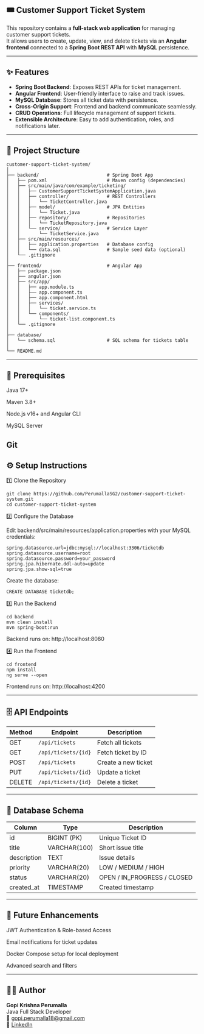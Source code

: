 ## 🎟️ Customer Support Ticket System

This repository contains a **full-stack web application** for managing customer support tickets.  
It allows users to create, update, view, and delete tickets via an **Angular frontend** connected to a **Spring Boot REST API** with **MySQL** persistence.  

---

## ✨ Features
- **Spring Boot Backend**: Exposes REST APIs for ticket management.  
- **Angular Frontend**: User-friendly interface to raise and track issues.  
- **MySQL Database**: Stores all ticket data with persistence.  
- **Cross-Origin Support**: Frontend and backend communicate seamlessly.  
- **CRUD Operations**: Full lifecycle management of support tickets.  
- **Extensible Architecture**: Easy to add authentication, roles, and notifications later.  

---

## 📂 Project Structure

```plaintext
customer-support-ticket-system/
│
├── backend/                         # Spring Boot App
│   ├── pom.xml                      # Maven config (dependencies)
│   ├── src/main/java/com/example/ticketing/
│   │   ├── CustomerSupportTicketSystemApplication.java
│   │   ├── controller/              # REST Controllers
│   │   │   └── TicketController.java
│   │   ├── model/                   # JPA Entities
│   │   │   └── Ticket.java
│   │   ├── repository/              # Repositories
│   │   │   └── TicketRepository.java
│   │   └── service/                 # Service Layer
│   │       └── TicketService.java
│   ├── src/main/resources/
│   │   ├── application.properties   # Database config
│   │   └── data.sql                 # Sample seed data (optional)
│   └── .gitignore
│
├── frontend/                        # Angular App
│   ├── package.json
│   ├── angular.json
│   ├── src/app/
│   │   ├── app.module.ts
│   │   ├── app.component.ts
│   │   ├── app.component.html
│   │   ├── services/
│   │   │   └── ticket.service.ts
│   │   └── components/
│   │       └── ticket-list.component.ts
│   └── .gitignore
│
├── database/
│   └── schema.sql                   # SQL schema for tickets table
│
└── README.md
```
---

##  🧩 Prerequisites

Java 17+

Maven 3.8+

Node.js v16+ and Angular CLI

MySQL Server

Git
---

## ⚙️ Setup Instructions
1️⃣ Clone the Repository
```
git clone https://github.com/PerumallaSG2/customer-support-ticket-system.git
cd customer-support-ticket-system
```
2️⃣ Configure the Database

Edit backend/src/main/resources/application.properties with your MySQL credentials:
```
spring.datasource.url=jdbc:mysql://localhost:3306/ticketdb
spring.datasource.username=root
spring.datasource.password=your_password
spring.jpa.hibernate.ddl-auto=update
spring.jpa.show-sql=true
```

Create the database:
```
CREATE DATABASE ticketdb;
```
3️⃣ Run the Backend
```
cd backend
mvn clean install
mvn spring-boot:run
```

Backend runs on: http://localhost:8080

4️⃣ Run the Frontend
```
cd frontend
npm install
ng serve --open
```

Frontend runs on: http://localhost:4200

---
## 🗄️ API Endpoints
| Method | Endpoint            | Description         |
| ------ | ------------------- | ------------------- |
| GET    | `/api/tickets`      | Fetch all tickets   |
| GET    | `/api/tickets/{id}` | Fetch ticket by ID  |
| POST   | `/api/tickets`      | Create a new ticket |
| PUT    | `/api/tickets/{id}` | Update a ticket     |
| DELETE | `/api/tickets/{id}` | Delete a ticket     |


---
## 🧠 Database Schema
| Column      | Type         | Description                 |
| ----------- | ------------ | --------------------------- |
| id          | BIGINT (PK)  | Unique Ticket ID            |
| title       | VARCHAR(100) | Short issue title           |
| description | TEXT         | Issue details               |
| priority    | VARCHAR(20)  | LOW / MEDIUM / HIGH         |
| status      | VARCHAR(20)  | OPEN / IN_PROGRESS / CLOSED |
| created_at  | TIMESTAMP    | Created timestamp           |

---

## 🔧 Future Enhancements

JWT Authentication & Role-based Access

Email notifications for ticket updates

Docker Compose setup for local deployment

Advanced search and filters

---
## 👨‍💻 Author
**Gopi Krishna Perumalla**  
Java Full Stack Developer  
📧 gopi.perumalla18@gmail.com  
🔗 [LinkedIn](https://www.linkedin.com/in/gopikrishnaperumalla)  

